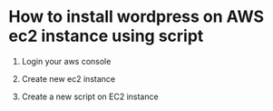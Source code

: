 # How to install wordpress on AWS ec2 instance using script
1. Login your aws console

2. Create new ec2 instance



10. Create a new script on EC2 instance


